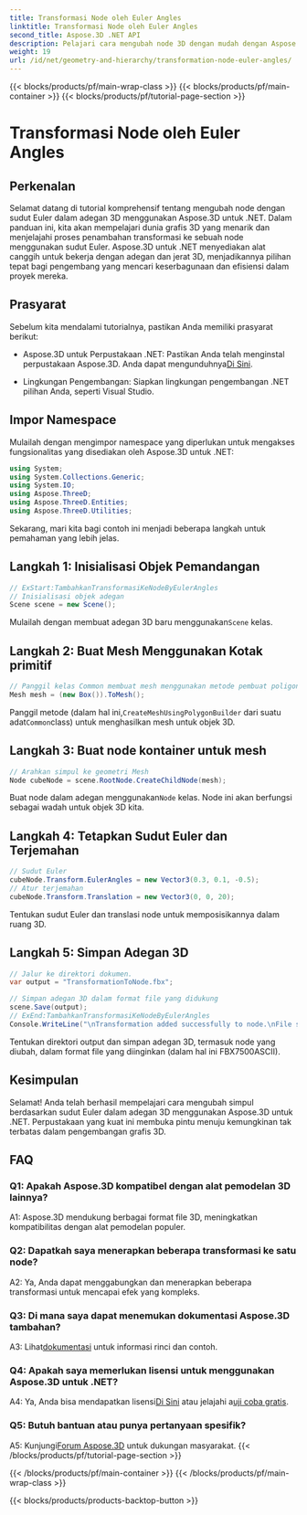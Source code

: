 ```yaml
---
title: Transformasi Node oleh Euler Angles
linktitle: Transformasi Node oleh Euler Angles
second_title: Aspose.3D .NET API
description: Pelajari cara mengubah node 3D dengan mudah dengan Aspose.3D untuk .NET. Ikuti panduan langkah demi langkah kami untuk hasil menakjubkan dalam proyek Anda.
weight: 19
url: /id/net/geometry-and-hierarchy/transformation-node-euler-angles/
---
```


{{< blocks/products/pf/main-wrap-class >}}
{{< blocks/products/pf/main-container >}}
{{< blocks/products/pf/tutorial-page-section >}}

# Transformasi Node oleh Euler Angles

## Perkenalan

Selamat datang di tutorial komprehensif tentang mengubah node dengan sudut Euler dalam adegan 3D menggunakan Aspose.3D untuk .NET. Dalam panduan ini, kita akan mempelajari dunia grafis 3D yang menarik dan menjelajahi proses penambahan transformasi ke sebuah node menggunakan sudut Euler. Aspose.3D untuk .NET menyediakan alat canggih untuk bekerja dengan adegan dan jerat 3D, menjadikannya pilihan tepat bagi pengembang yang mencari keserbagunaan dan efisiensi dalam proyek mereka.

## Prasyarat

Sebelum kita mendalami tutorialnya, pastikan Anda memiliki prasyarat berikut:

-  Aspose.3D untuk Perpustakaan .NET: Pastikan Anda telah menginstal perpustakaan Aspose.3D. Anda dapat mengunduhnya[Di Sini](https://releases.aspose.com/3d/net/).

- Lingkungan Pengembangan: Siapkan lingkungan pengembangan .NET pilihan Anda, seperti Visual Studio.

## Impor Namespace

Mulailah dengan mengimpor namespace yang diperlukan untuk mengakses fungsionalitas yang disediakan oleh Aspose.3D untuk .NET:

```csharp
using System;
using System.Collections.Generic;
using System.IO;
using Aspose.ThreeD;
using Aspose.ThreeD.Entities;
using Aspose.ThreeD.Utilities;
```

Sekarang, mari kita bagi contoh ini menjadi beberapa langkah untuk pemahaman yang lebih jelas.

## Langkah 1: Inisialisasi Objek Pemandangan

```csharp
// ExStart:TambahkanTransformasiKeNodeByEulerAngles
// Inisialisasi objek adegan
Scene scene = new Scene();
```

 Mulailah dengan membuat adegan 3D baru menggunakan`Scene` kelas.


## Langkah 2: Buat Mesh Menggunakan Kotak primitif

```csharp
// Panggil kelas Common membuat mesh menggunakan metode pembuat poligon untuk menyetel instance mesh
Mesh mesh = (new Box()).ToMesh();
```

 Panggil metode (dalam hal ini,`CreateMeshUsingPolygonBuilder` dari suatu adat`Common`class) untuk menghasilkan mesh untuk objek 3D.

## Langkah 3: Buat node kontainer untuk mesh

```csharp
// Arahkan simpul ke geometri Mesh
Node cubeNode = scene.RootNode.CreateChildNode(mesh);
```

 Buat node dalam adegan menggunakan`Node` kelas. Node ini akan berfungsi sebagai wadah untuk objek 3D kita.

## Langkah 4: Tetapkan Sudut Euler dan Terjemahan

```csharp
// Sudut Euler
cubeNode.Transform.EulerAngles = new Vector3(0.3, 0.1, -0.5);            
// Atur terjemahan
cubeNode.Transform.Translation = new Vector3(0, 0, 20);
```

Tentukan sudut Euler dan translasi node untuk memposisikannya dalam ruang 3D.

## Langkah 5: Simpan Adegan 3D

```csharp
// Jalur ke direktori dokumen.
var output = "TransformationToNode.fbx";

// Simpan adegan 3D dalam format file yang didukung
scene.Save(output);
// ExEnd:TambahkanTransformasiKeNodeByEulerAngles
Console.WriteLine("\nTransformation added successfully to node.\nFile saved at " + output);
```

Tentukan direktori output dan simpan adegan 3D, termasuk node yang diubah, dalam format file yang diinginkan (dalam hal ini FBX7500ASCII).

## Kesimpulan

Selamat! Anda telah berhasil mempelajari cara mengubah simpul berdasarkan sudut Euler dalam adegan 3D menggunakan Aspose.3D untuk .NET. Perpustakaan yang kuat ini membuka pintu menuju kemungkinan tak terbatas dalam pengembangan grafis 3D.

## FAQ

### Q1: Apakah Aspose.3D kompatibel dengan alat pemodelan 3D lainnya?

A1: Aspose.3D mendukung berbagai format file 3D, meningkatkan kompatibilitas dengan alat pemodelan populer.

### Q2: Dapatkah saya menerapkan beberapa transformasi ke satu node?

A2: Ya, Anda dapat menggabungkan dan menerapkan beberapa transformasi untuk mencapai efek yang kompleks.

### Q3: Di mana saya dapat menemukan dokumentasi Aspose.3D tambahan?

 A3: Lihat[dokumentasi](https://reference.aspose.com/3d/net/) untuk informasi rinci dan contoh.

### Q4: Apakah saya memerlukan lisensi untuk menggunakan Aspose.3D untuk .NET?

 A4: Ya, Anda bisa mendapatkan lisensi[Di Sini](https://purchase.aspose.com/buy) atau jelajahi a[uji coba gratis](https://releases.aspose.com/).

### Q5: Butuh bantuan atau punya pertanyaan spesifik?

 A5: Kunjungi[Forum Aspose.3D](https://forum.aspose.com/c/3d/18) untuk dukungan masyarakat.
{{< /blocks/products/pf/tutorial-page-section >}}

{{< /blocks/products/pf/main-container >}}
{{< /blocks/products/pf/main-wrap-class >}}

{{< blocks/products/products-backtop-button >}}
